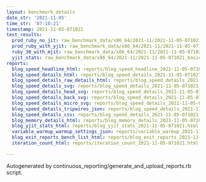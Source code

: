 ```yaml
---
layout: benchmark_details
date_str: '2021-11-05'
time_str: '07:10:21'
timestamp: 2021-11-05-071021
test_results:
  prod_ruby_no_jit: raw_benchmark_data/x86_64/2021-11/2021-11-05-071021_basic_benchmark_prod_ruby_no_jit.json
  prod_ruby_with_yjit: raw_benchmark_data/x86_64/2021-11/2021-11-05-071021_basic_benchmark_prod_ruby_with_yjit.json
  ruby_30_with_mjit: raw_benchmark_data/x86_64/2021-11/2021-11-05-071021_basic_benchmark_ruby_30_with_mjit.json
  yjit_stats: raw_benchmark_data/x86_64/2021-11/2021-11-05-071021_basic_benchmark_yjit_stats.json
reports:
  blog_speed_headline_html: reports/blog_speed_headline_2021-11-05-071021.html
  blog_speed_details_html: reports/blog_speed_details_2021-11-05-071021.html
  blog_speed_details_raw_details_html: reports/blog_speed_details_2021-11-05-071021.raw_details.html
  blog_speed_details_svg: reports/blog_speed_details_2021-11-05-071021.svg
  blog_speed_details_head_svg: reports/blog_speed_details_2021-11-05-071021.head.svg
  blog_speed_details_back_svg: reports/blog_speed_details_2021-11-05-071021.back.svg
  blog_speed_details_micro_svg: reports/blog_speed_details_2021-11-05-071021.micro.svg
  blog_speed_details_tripwires_json: reports/blog_speed_details_2021-11-05-071021.tripwires.json
  blog_speed_details_csv: reports/blog_speed_details_2021-11-05-071021.csv
  blog_memory_details_html: reports/blog_memory_details_2021-11-05-071021.html
  blog_yjit_stats_html: reports/blog_yjit_stats_2021-11-05-071021.html
  variable_warmup_warmup_settings_json: reports/variable_warmup_2021-11-05-071021.warmup_settings.json
  blog_exit_reports_bench_list_html: reports/blog_exit_reports_2021-11-05-071021.bench_list.html
  iteration_count_html: reports/iteration_count_2021-11-05-071021.html

---
```

Autogenerated by continuous_reporting/generate_and_upload_reports.rb script.
